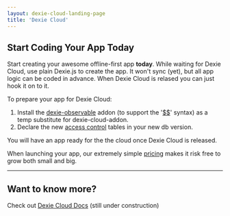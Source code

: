 ```yaml
---
layout: dexie-cloud-landing-page
title: 'Dexie Cloud'
---
```

## Start Coding Your App Today

Start creating your awesome offline-first app **today**. While waiting for Dexie Cloud, use plain Dexie.js to create the app. It won't sync (yet), but all app logic can be coded in advance. When Dexie Cloud is relased you can just hook it on to it.

To prepare your app for Dexie Cloud:

1. Install the [dexie-observable](/docs/Observable/Dexie.Observable) addon (to support the '[$$](http://localhost:4000/docs/Observable/Dexie.Observable#uuid-key-generator)' syntax) as a temp substitute for dexie-cloud-addon.
2. Declare the new [access control](docs/access-control) tables in your new db version.

You will have an app ready for the the cloud once Dexie Cloud is released.

When launching your app, our extremely simple [pricing](/cloud/pricing) makes it risk free to grow both small and big.

<hr/>

## Want to know more?
Check out [Dexie Cloud Docs](/cloud/docs) (still under construction)

<br/>
